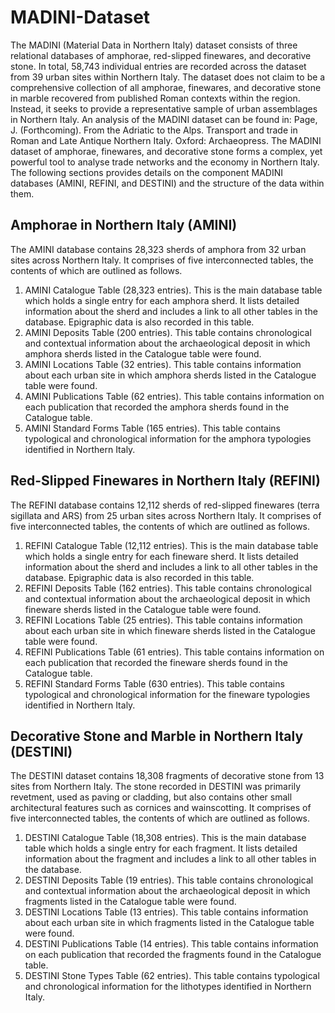 # MADINI-Dataset
The MADINI (Material Data in Northern Italy) dataset consists of three relational databases of amphorae, red-slipped finewares, and decorative stone. In total, 58,743 individual entries are recorded across the dataset from 39 urban sites within Northern Italy. 
The dataset does not claim to be a comprehensive collection of all amphorae, finewares, and decorative stone in marble recovered from published Roman contexts within the region. Instead, it seeks to provide a representative sample of urban assemblages in Northern Italy. 
An analysis of the MADINI dataset can be found in:
Page, J. (Forthcoming). From the Adriatic to the Alps. Transport and trade in Roman and Late Antique Northern Italy. Oxford: Archaeopress. 
The MADINI dataset of amphorae, finewares, and decorative stone forms a complex, yet powerful tool to analyse trade networks and the economy in Northern Italy. The following sections provides details on the component MADINI databases (AMINI, REFINI, and DESTINI) and the structure of the data within them. 

## Amphorae in Northern Italy (AMINI)
The AMINI database contains 28,323 sherds of amphora from 32 urban sites across Northern Italy. It comprises of five interconnected tables, the contents of which are outlined as follows.
1.	AMINI Catalogue Table (28,323 entries). This is the main database table which holds a single entry for each amphora sherd. It lists detailed information about the sherd and includes a link to all other tables in the database. Epigraphic data is also recorded in this table.
2.	AMINI Deposits Table (200 entries). This table contains chronological and contextual information about the archaeological deposit in which amphora sherds listed in the Catalogue table were found. 
3.	AMINI Locations Table (32 entries). This table contains information about each urban site in which amphora sherds listed in the Catalogue table were found.
4.	AMINI Publications Table (62 entries). This table contains information on each publication that recorded the amphora sherds found in the Catalogue table.
5.	AMINI Standard Forms Table (165 entries). This table contains typological and chronological information for the amphora typologies identified in Northern Italy. 

## Red-Slipped Finewares in Northern Italy (REFINI)
The REFINI database contains 12,112 sherds of red-slipped finewares (terra sigillata and ARS) from 25 urban sites across Northern Italy. It comprises of five interconnected tables, the contents of which are outlined as follows.
1.	REFINI Catalogue Table (12,112 entries). This is the main database table which holds a single entry for each fineware sherd. It lists detailed information about the sherd and includes a link to all other tables in the database. Epigraphic data is also recorded in this table. 
2.	REFINI Deposits Table (162 entries). This table contains chronological and contextual information about the archaeological deposit in which fineware sherds listed in the Catalogue table were found. 
3.	REFINI Locations Table (25 entries). This table contains information about each urban site in which fineware sherds listed in the Catalogue table were found.
4.	REFINI Publications Table (61 entries). This table contains information on each publication that recorded the fineware sherds found in the Catalogue table.
5.	REFINI Standard Forms Table (630 entries). This table contains typological and chronological information for the fineware typologies identified in Northern Italy.

## Decorative Stone and Marble in Northern Italy (DESTINI)
The DESTINI dataset contains 18,308 fragments of decorative stone from 13 sites from Northern Italy. The stone recorded in DESTINI was primarily revetment, used as paving or cladding, but also contains other small architectural features such as cornices and wainscotting. It comprises of five interconnected tables, the contents of which are outlined as follows.
1.	DESTINI Catalogue Table (18,308 entries). This is the main database table which holds a single entry for each fragment. It lists detailed information about the fragment and includes a link to all other tables in the database. 
2.	DESTINI Deposits Table (19 entries). This table contains chronological and contextual information about the archaeological deposit in which fragments listed in the Catalogue table were found. 
3.	DESTINI Locations Table (13 entries). This table contains information about each urban site in which fragments listed in the Catalogue table were found.
4.	DESTINI Publications Table (14 entries). This table contains information on each publication that recorded the fragments found in the Catalogue table.
5.	DESTINI Stone Types Table (62 entries). This table contains typological and chronological information for the lithotypes identified in Northern Italy.

